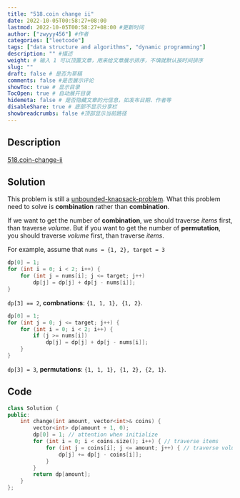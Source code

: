 ```yaml
---
title: "518.coin change ii"
date: 2022-10-05T00:58:27+08:00
lastmod: 2022-10-05T00:58:27+08:00 #更新时间
author: ["zwyyy456"] #作者
categories: ["leetcode"]
tags: ["data structure and algorithms", "dynamic programming"]
description: "" #描述
weight: # 输入 1 可以顶置文章，用来给文章展示排序，不填就默认按时间排序
slug: ""
draft: false # 是否为草稿
comments: false #是否展示评论
showToc: true # 显示目录
TocOpen: true # 自动展开目录
hidemeta: false # 是否隐藏文章的元信息，如发布日期、作者等
disableShare: true # 底部不显示分享栏
showbreadcrumbs: false #顶部显示当前路径
---
```

## Description
[518.coin-change-ii](https://leetcode.cn/problems/coin-change-2/)

## Solution
This problem is still a [unbounded-knapsack-problem](https://zwyyy456.vercel.app/posts/tech/unbounded-knapsack-problem/). What this problem need to solve is **combination** rather than **combination**.

If we want to get the number of **combination**, we should traverse *items* first, than traverse *volume*. But if you want to get the number of **permutation**, you should traverse *volume* first, than traverse *items*.

For example, assume that `nums = {1, 2}, target = 3`
```cpp
dp[0] = 1;
for (int i = 0; i < 2; i++) {
    for (int j = nums[i]; j <= target; j++)
        dp[j] = dp[j] + dp[j - nums[i]];
}
```
`dp[3] == 2`, **combnations**: `{1, 1, 1}, {1, 2}`.

```cpp
dp[0] = 1;
for (int j = 0; j <= target; j++) {
    for (int i = 0; i < 2; i++) {
        if (j >= nums[i])
            dp[j] = dp[j] + dp[j - nums[i]];
    }
}
```
`dp[3] = 3`, **permutations**: `{1, 1, 1}, {1, 2}, {2, 1}`.

## Code
```cpp
class Solution {
public:
    int change(int amount, vector<int>& coins) {
        vector<int> dp(amount + 1, 0);
        dp[0] = 1; // attention when initialize
        for (int i = 0; i < coins.size(); i++) { // traverse items
            for (int j = coins[i]; j <= amount; j++) { // traverse volume
                dp[j] += dp[j - coins[i]];
            }
        }
        return dp[amount];
    }
};
```
